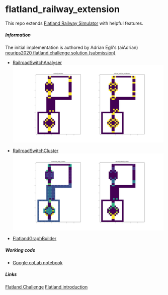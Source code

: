 # flatland_railway_extension
This repo extends [Flatland Railway Simulator](https://gitlab.aicrowd.com/flatland/flatland) with helpful features.  

##### Information 
The initial implementation is authored by Adrian Egli's (aiAdrian) [neurips2020 flatland challenge solution (submission)](https://gitlab.aicrowd.com/adrian_egli/neurips2020-flatland-starter-kit 
)
- [RailroadSwitchAnalyser](https://github.com/aiAdrian/flatland_railway_extension/blob/master/flatland_extensions/RailroadSwitchAnalyser.py)
  ![RailroadSwitchAnalyser](https://github.com/aiAdrian/flatland_railway_extension/blob/master/images/RailroadSwitchAnalyser.png "RailroadSwitchAnalyser")

- [RailroadSwitchCluster](https://github.com/aiAdrian/flatland_railway_extension/blob/master/flatland_extensions/RailroadSwitchCluster.py)
  ![RailroadSwitchCluster](https://github.com/aiAdrian/flatland_railway_extension/blob/master/images/RailroadSwitchCluster.png "RailroadSwitchCluster")
  
- [FlatlandGraphBuilder](https://github.com/aiAdrian/flatland_railway_extension/blob/master/flatland_extensions/FlatlandGraphBuilder.py)
 
  
##### Working code 
- [Google coLab notebook](https://github.com/aiAdrian/flatland_railway_extension/blob/master/Flatland_recife.ipynb)

##### Links 
[Flatland Challenge](https://www.aicrowd.com/search?utf8=%E2%9C%93&q=flatland)
[Flatland introduction](https://flatland.aicrowd.com/getting-started/env.html)
